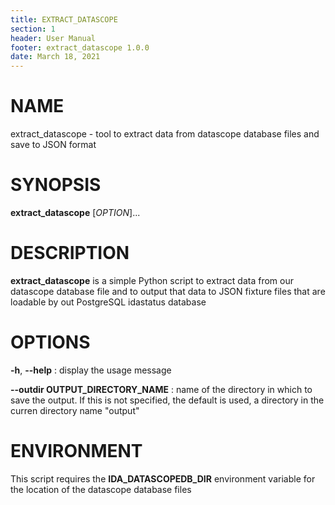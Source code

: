 ```yaml
---
title: EXTRACT_DATASCOPE
section: 1
header: User Manual
footer: extract_datascope 1.0.0
date: March 18, 2021
---
```


# NAME
extract_datascope - tool to extract data from datascope database files and save to JSON format

# SYNOPSIS
**extract_datascope** [*OPTION*]...

# DESCRIPTION
**extract_datascope** is a simple Python script to extract data from our datascope database
file and to output that data to JSON fixture files that are loadable by out PostgreSQL 
idastatus database

# OPTIONS
**-h**, **\-\-help**
: display the usage message

**\-\-outdir OUTPUT_DIRECTORY_NAME**
: name of the directory in which to save the output.  If this is not specified, the default is used, a directory in the curren directory name "output"

# ENVIRONMENT
This script requires the **IDA_DATASCOPEDB_DIR** environment variable for the location of the datascope database files
